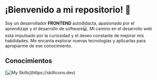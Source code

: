 # ¡Bienvenido a mi repositorio! 👋

Soy un desarrollador **FRONTEND** autodidacta, apasionado por el aprendizaje y el desarrollo de software:computer:. Mi camino en el desarrollo web está impulsado por la curiosidad y el deseo constante de mejorar mis habilidades. Me encanta explorar nuevas tecnologías y aplicarlas para apropiarme de ese conocimiento.


## Conocimientos

[![My Skills](https://skillicons.dev/icons?i=js,html,css,react,vite,tailwind,git,github,typescript,nodejs,)](https://skillicons.dev)

